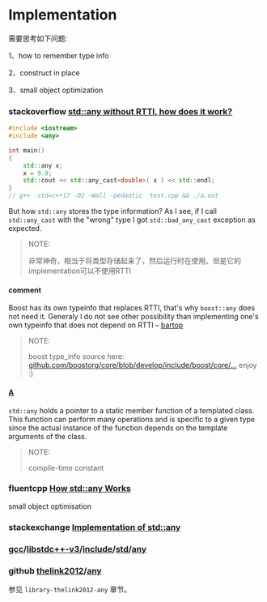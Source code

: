 # Implementation

需要思考如下问题:

1、how to remember type info

2、construct in place

3、small object optimization

### stackoverflow [std::any without RTTI, how does it work?](https://stackoverflow.com/questions/51361606/stdany-without-rtti-how-does-it-work)

```cpp
#include <iostream>
#include <any>

int main()
{
	std::any x;
	x = 9.9;
	std::cout << std::any_cast<double>( x ) << std::endl;
}
// g++ -std=c++17 -O2 -Wall -pedantic  test.cpp && ./a.out

```

But how `std::any` stores the type information? As I see, if I call `std::any_cast` with the "wrong" type I got `std::bad_any_cast` exception as expected.

> NOTE: 
>
> 非常神奇，相当于将类型存储起来了，然后运行时在使用。但是它的implementation可以不使用RTTI

#### comment

Boost has its own typeinfo that replaces RTTI, that's why `boost::any` does not need it. Generaly I do not see other possibility than implementing one's own typeinfo that does not depend on RTTI – [bartop](https://stackoverflow.com/users/3414900/bartop)

> NOTE: 
>
> boost type_info source here: [github.com/boostorg/core/blob/develop/include/boost/core/…](https://github.com/boostorg/core/blob/develop/include/boost/core/typeinfo.hpp) enjoy :)

#### [A](https://stackoverflow.com/a/51362647/10173843)

`std::any` holds a pointer to a static member function of a templated class. This function can perform many operations and is specific to a given type since the actual instance of the function depends on the template arguments of the class.

> NOTE: 
>
> compile-time constant



### fluentcpp [How std::any Works](https://www.fluentcpp.com/2021/02/05/how-stdany-works/)

small object optimisation



### stackexchange [Implementation of std::any](https://codereview.stackexchange.com/questions/219075/implementation-of-stdany)





### [gcc](https://github.com/gcc-mirror/gcc)/[libstdc++-v3](https://github.com/gcc-mirror/gcc/tree/master/libstdc%2B%2B-v3)/[include](https://github.com/gcc-mirror/gcc/tree/master/libstdc%2B%2B-v3/include)/[std](https://github.com/gcc-mirror/gcc/tree/master/libstdc%2B%2B-v3/include/std)/[any](https://github.com/gcc-mirror/gcc/blob/master/libstdc%2B%2B-v3/include/std/any)



### github [thelink2012](https://github.com/thelink2012)/**[any](https://github.com/thelink2012/any)**

参见 `library-thelink2012-any` 章节。

